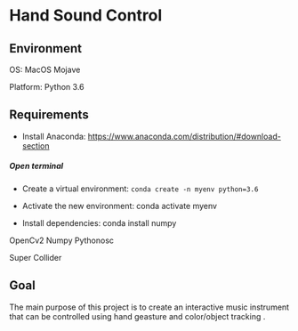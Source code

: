 # Hand Sound Control

## Environment

OS: MacOS Mojave

Platform: Python 3.6

## Requirements

* Install Anaconda: https://www.anaconda.com/distribution/#download-section

##### Open terminal

* Create a virtual environment: 
`conda create -n myenv python=3.6`

- Activate the new environment: conda activate myenv

- Install dependencies: conda install numpy



OpenCv2
Numpy
Pythonosc

Super Collider

## Goal
The main purpose of this project is to create an interactive music instrument that can be controlled using hand geasture and color/object tracking .




